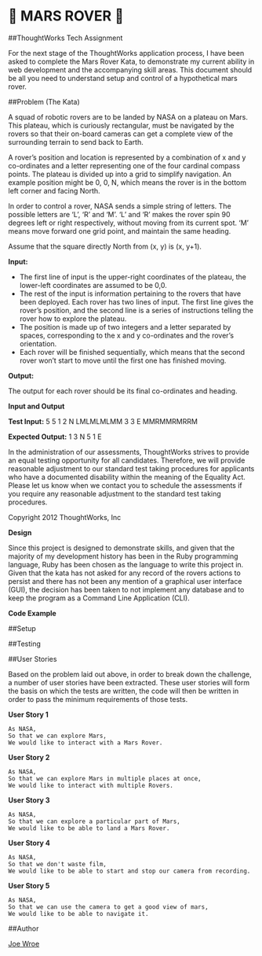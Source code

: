 # :satellite: MARS ROVER :satellite:

##ThoughtWorks Tech Assignment

For the next stage of the ThoughtWorks application process, I have been asked to complete the Mars Rover Kata, to demonstrate my current ability in web development and the accompanying skill areas. This document should be all you need to understand setup and control of a hypothetical mars rover.

##Problem (The Kata)

A squad of robotic rovers are to be landed by NASA on a plateau on Mars. This plateau, which is curiously rectangular, must be navigated by the rovers so that their on-board cameras can get a complete view of the surrounding terrain to send back to Earth.

A rover’s position and location is represented by a combination of x and y co-ordinates and a letter representing one of the four cardinal compass points. The plateau is divided up into a grid to simplify navigation. An example position might be 0, 0, N, which means the rover is in the bottom left corner and facing North.

In order to control a rover, NASA sends a simple string of letters. The possible letters are ‘L’, ‘R’ and ‘M’. ‘L’ and ‘R’ makes the rover spin 90 degrees left or right respectively, without moving from its current spot. ‘M’ means move forward one grid point, and maintain the same heading.

Assume that the square directly North from (x, y) is (x, y+1).

**Input:**

- The first line of input is the upper-right coordinates of the plateau, the lower-left coordinates are assumed to be 0,0.
- The rest of the input is information pertaining to the rovers that have been deployed. Each rover has two lines of input. The first line gives the rover’s position, and the second line is a series of instructions telling the rover how to explore the plateau.
- The position is made up of two integers and a letter separated by spaces, corresponding to the x and y co-ordinates and the rover’s orientation.
- Each rover will be finished sequentially, which means that the second rover won’t start to move until the first one has finished moving.

**Output:**

 The output for each rover should be its final co-ordinates and heading.

**Input and Output**

  **Test Input:**
    5 5
    1 2 N
    LMLMLMLMM
    3 3 E
    MMRMMRMRRM

  **Expected Output:**
    1 3 N
    5 1 E

In the administration of our assessments, ThoughtWorks strives to provide an equal testing opportunity for all candidates. Therefore, we will provide reasonable adjustment to our standard test taking procedures for applicants who have a documented disability within the meaning of the Equality Act. Please let us know when we contact you to schedule the assessments if you require any reasonable adjustment to the standard test taking procedures.

Copyright 2012 ThoughtWorks, Inc


**Design**

Since this project is designed to demonstrate skills, and given that the majority of my development history has been in the Ruby programming language, Ruby has been chosen as the language to write this project in. Given that the kata has not asked for any record of the rovers actions to persist and there has not been any mention of a graphical user interface (GUI), the decision has been taken to not implement any database and to keep the program as a Command Line Application (CLI).

**Code Example**

##Setup

##Testing

##User Stories

Based on the problem laid out above, in order to break down the challenge, a number of user stories have been extracted. These user stories will form the basis on which the tests are written, the code will then be written in order to pass the minimum requirements of those tests.

**User Story 1**
```
As NASA,
So that we can explore Mars,
We would like to interact with a Mars Rover.
```

**User Story 2**
```
As NASA,
So that we can explore Mars in multiple places at once,
We would like to interact with multiple Rovers.
```

**User Story 3**
```
As NASA,
So that we can explore a particular part of Mars,
We would like to be able to land a Mars Rover.
```

**User Story 4**
```
As NASA,
So that we don't waste film,
We would like to be able to start and stop our camera from recording.
```

**User Story 5**
```
As NASA,
So that we can use the camera to get a good view of mars,
We would like to be able to navigate it.
```

##Author

[Joe Wroe](https://github.com/JoeWroe)
